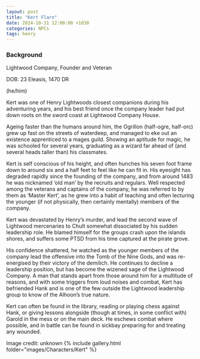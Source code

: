 ```yaml
---
layout: post
title: "Kert Flarn"
date: 2024-10-31 12:00:00 +1030
categories: NPCs
tags: henry
---
```

### Background
Lightwood Company, Founder and Veteran

DOB: 23 Eleasis, 1470 DR

(he/him)





Kert was one of Henry Lightwoods closest companions during his adventuring years, and his best friend once the company leader had put down roots on the sword coast at Lightwood Company House.

Ageing faster than the humans around him, the Ogrillon (half-ogre, half-orc) grew up fast on the streets of waterdeep, and managed to eke out an existence apprenticed to a mages guild. Showing an aptitude for magic, he was schooled for several years, graduating as a wizard far ahead of (and several heads taller than) his classmates.

Kert is self conscious of his height, and often hunches his seven foot frame down to around six and a half feet to feel like he can fit in. His eyesight has degraded rapidly since the founding of the company, and from around 1483 he was nicknamed ‘old man’ by the recruits and regulars. Well respected among the veterans and captains of the company, he was referred to by them as ‘Master Kert’, as he grew into a habit of teaching and often lecturing the younger (if not physically, then certainly mentally) members of the company.

Kert was devastated by Henry’s murder, and lead the second wave of Lightwood mercenaries to Chult somewhat dissociated by his sudden leadership role. He blamed himself for the groups crash upon the islands shores, and suffers some PTSD from his time captured at the pirate grove.

His confidence shattered, he watched as the younger members of the company lead the offensive into the Tomb of the Nine Gods, and was re-energised by their victory of the demilich. He continues to decline a leadership position, but has become the wizened sage of the Lightwood Company. A man that stands apart from those around him for a multitude of reasons, and with some triggers from loud noises and combat, Kert has befriended Hank and is one of the few outside the Lightwood leadership group to know of the Alhoon’s true nature.

Kert can often be found in the library, reading or playing chess against Hank, or giving lessons alongside (though at times, in some conflict with) Garold in the mess or on the main deck. He eschews combat where possible, and in battle can be found in sickbay preparing for and treating any wounded.






Image credit: unknown
{% include gallery.html folder="images/Characters/Kert" %}
